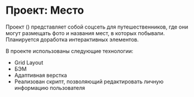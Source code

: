 # Проект: Место

Проект () представляет собой соцсеть для путешественников, где они могут размещать фото и названия мест, в которых побывали. Планируется доработка интерактивных элементов.

В проекте использованы следующие технологии:
* Grid Layout
* БЭМ
* Адаптивная верстка
* Реализован скрипт, позволяющий редактировать личную информацию пользователя
